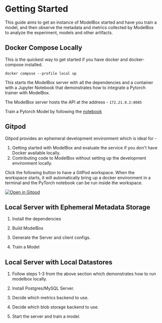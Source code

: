 # Getting Started

This guide aims to get an instance of ModelBox started and have you train a model, and then observe the metadata and metrics collected by ModelBox to analyze the experiment, models and other artifacts.

## Docker Compose Locally

This is the quickest way to get started if you have docker and docker-compose installed. 

```
docker compose --profile local up
```

This starts the ModelBox server with all the dependencies and a container with a Jupyter Notebook that demonstrates how to integrate a Pytorch trainer with ModelBox.

The ModelBox server hosts the API at the address - `172.21.0.2:8085`

Train a Pytorch Model by following the [notebook](https://github.com/tensorland/modelbox/blob/main/tutorials/Pytorch_Lightning_Integration_Tutorial.ipynb)


## Gitpod

Gitpod provides an ephemeral development environment which is ideal for -
1. Getting started with ModelBox and evaluate the service if you don't have Docker available locally.
2. Contributing code to ModelBox without setting up the development environment locally.

Click the following button to have a GitPod workspace. When the workspace starts, it will automatically bring up a docker environment in a terminal and the PyTorch notebook can be run inside the workspace.

[![Open in Gitpod](https://gitpod.io/button/open-in-gitpod.svg)](https://gitpod.io/#https://github.com/tensorland/modelbox)

## Local Server with Ephemeral Metadata Storage

1. Install the dependencies

2. Build ModelBox

3. Generate the Server and client configs.

4. Train a Model

## Local Server with Local Datastores

1. Follow steps 1-3 from the above section which demonstrates how to run modelbox locally.

2. Install Postgres/MySQL Server.

3. Decide which metrics backend to use.

4. Decide which blob storage backend to use.

5. Start the server and train a model.